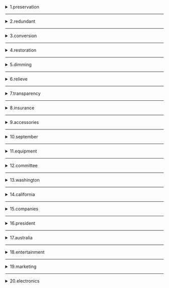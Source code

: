 <details>
<summary>1.preservation</summary>


```
n. 保护，维护；保留，维持
```
</details>

---

<details>
<summary>2.redundant</summary>


```
adj. <英> 被解雇的，被裁员的；多余的，累赘的；
```
</details>

---

<details>
<summary>3.conversion</summary>


```
n. 转变，转换；   
```
</details>

---

<details>
<summary>4.restoration</summary>


```
n. （对艺术品、建筑等的）修复；
```
</details>

---

<details>
<summary>5.dimming</summary>


```
n. 调光；变暗 
```
</details>

---

<details>
<summary>6.relieve</summary>


```
vt. 解除，减轻；
```
</details>

---

<details>
<summary>7.transparency</summary>


```
n. 透明，透明性；幻灯片
```
</details>

---

<details>
<summary>8.insurance</summary>


```
n.预防措施
```
</details>

---

<details>
<summary>9.accessories</summary>


```
n. 附件（accessory 的复数形式）
```
</details>

---

<details>
<summary>10.september</summary>


```
n. 九月
```
</details>

---

<details>
<summary>11.equipment</summary>


```
n. 设备，用具；
```
</details>

---

<details>
<summary>12.committee</summary>


```
n. 委员会；
```
</details>

---

<details>
<summary>13.washington</summary>


```
n. 华盛顿
```
</details>

---

<details>
<summary>14.california</summary>


```
n. 加利福尼亚
```
</details>

---

<details>
<summary>15.companies</summary>


```
n. 公司，企业；
```
</details>

---

<details>
<summary>16.president</summary>


```
n. 总统，国家主席；
```
</details>

---

<details>
<summary>17.australia</summary>

```
n. 澳大利亚，
```
</details>

---

<details>
<summary>18.entertainment</summary>


```
n. 娱乐，娱乐表演；
```
</details>

---

<details>
<summary>19.marketing</summary>


```
n. 促销，营销
```
</details>

---

<details>
<summary>20.electronics</summary>


```
n. 电子学；
```
</details>

